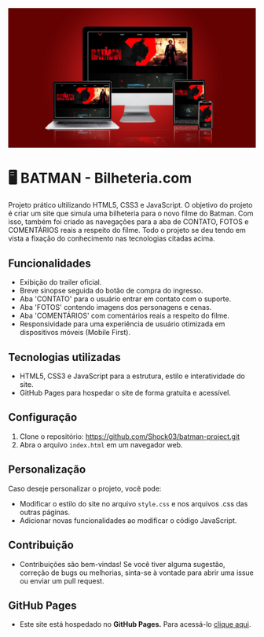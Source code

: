 <img src="./images/Mockup Batman Project.jpg">
<div align=center>
</div>

# 🖥️ BATMAN - Bilheteria.com
Projeto prático ultilizando HTML5, CSS3 e JavaScript. O objetivo do projeto é criar um site que simula uma bilheteria para o novo filme do Batman. Com isso, também foi criado as navegações para a aba de CONTATO, FOTOS e COMENTÁRIOS reais a respeito do filme.
Todo o projeto se deu tendo em vista a fixação do conhecimento nas tecnologias citadas acima.

## Funcionalidades

- Exibição do trailer oficial.
- Breve sinopse seguida do botão de compra do ingresso.
- Aba 'CONTATO' para o usuário entrar em contato com o suporte.
- Aba 'FOTOS' contendo imagens dos personagens e cenas.
- Aba 'COMENTÁRIOS' com comentários reais a respeito do filme.
- Responsividade para uma experiência de usuário otimizada em dispositivos móveis (Mobile First).

## Tecnologias utilizadas

- HTML5, CSS3 e JavaScript para a estrutura, estilo e interatividade do site.
- GitHub Pages para hospedar o site de forma gratuita e acessível.

## Configuração

1. Clone o repositório: https://github.com/Shock03/batman-project.git
2. Abra o arquivo `index.html` em um navegador web.

## Personalização

Caso deseje personalizar o projeto, você pode:

- Modificar o estilo do site no arquivo `style.css` e nos arquivos .css das outras páginas.
- Adicionar novas funcionalidades ao modificar o código JavaScript.

## Contribuição

- Contribuições são bem-vindas! Se você tiver alguma sugestão, correção de bugs ou melhorias, sinta-se à vontade para abrir uma issue ou enviar um pull request.

## GitHub Pages
- Este site está hospedado no **GitHub Pages.** Para acessá-lo [clique aqui](https://shock03.github.io/batman-project/).
